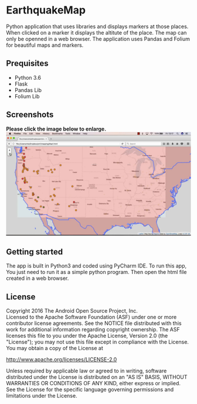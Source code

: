 # EarthquakeMap
Python application that uses libraries and displays markers at those places. When clicked on a marker it displays the altitute of the place. The map can only be openned in a web browser. The application uses Pandas and Folium for beautiful maps and markers.

## Prequisites
* Python 3.6
* Flask
* Pandas Lib
* Folium Lib

## Screenshots

**Please click the image below to enlarge.**
<img src="https://github.com/Shubhraaaj/EarthquakeMap/blob/master/login.jpg"> 


## Getting started
The app is built in Python3 and coded using PyCharm IDE. To run this app, You just need to 
run it as a simple python program. Then open the html file created in a web browser.

## License
<p> Copyright 2016 The Android Open Source Project, Inc.<br>
Licensed to the Apache Software Foundation (ASF) under one or more contributor license agreements. 
See the NOTICE file distributed with this work for additional information regarding copyright ownership. 
The ASF licenses this file to you under the Apache License, Version 2.0 (the "License"); 
you may not use this file except in compliance with the License. You may obtain a copy of the License at<br>

http://www.apache.org/licenses/LICENSE-2.0 <br>

Unless required by applicable law or agreed to in writing, software distributed under the License is distributed on an "AS IS" BASIS, 
WITHOUT WARRANTIES OR CONDITIONS OF ANY KIND, either express or implied. See the License for the specific language governing permissions 
and limitations under the License.<p>

